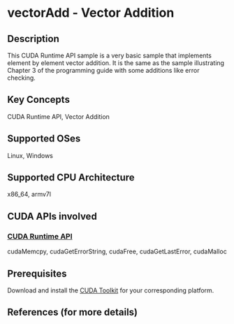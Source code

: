# vectorAdd - Vector Addition

## Description

This CUDA Runtime API sample is a very basic sample that implements element by element vector addition. It is the same as the sample illustrating Chapter 3 of the programming guide with some additions like error checking.

## Key Concepts

CUDA Runtime API, Vector Addition

## Supported OSes

Linux, Windows

## Supported CPU Architecture

x86_64, armv7l

## CUDA APIs involved

### [CUDA Runtime API](http://docs.nvidia.com/cuda/cuda-runtime-api/index.html)

cudaMemcpy, cudaGetErrorString, cudaFree, cudaGetLastError, cudaMalloc

## Prerequisites

Download and install the [CUDA Toolkit](https://developer.nvidia.com/cuda-downloads) for your corresponding platform.

## References (for more details)
